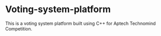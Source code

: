# Voting-system-platform
This is a voting system platform built using C++ for Aptech Technomind Competition.
